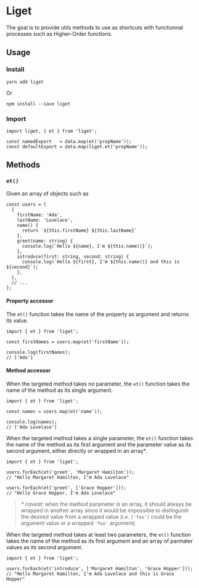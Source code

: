 # Liget

The goal is to provide utils methods to use as shortcuts with functionnal processes such as Higher-Order functions.

## Usage

### Install

```
yarn add liget
```

Or

```
npm install --save liget
```

### Import

```JS
import liget, { et } from 'liget';

const namedExport   = data.map(et('propName'));
const defaultExport = data.map(liget.et('propName'));
```

## Methods

### `et()`

Given an array of objects such as

```JS
const users = [
  {
    firstName: 'Ada',
    lastName: 'Lovelace',
    name() {
      return `${this.firstName} ${this.lastName}`
    },
    greet(name: string) {
      console.log(`Hello ${name}, I'm ${this.name()}`);
    },
    introduce(first: string, second: string) {
      console.log(`Hello ${first}, I'm ${this.name()} and this is ${second}`);
    },
  },
  // ...
];

```

#### Property accessor

The `et()` function takes the name of the property as argument and returns its value.

```JS
import { et } from 'liget';

const firstNames = users.map(et('firstName'));

console.log(firstNames);
// ['Ada']
```

#### Method accessor

When the targeted method takes no parameter, the `et()` function takes the name of the method as its single argument.

```JS
import { et } from 'liget';

const names = users.map(et('name'));

console.log(names);
// ['Ada Lovelace']
```

When the targeted method takes a single parameter, the `et()` function takes the name of the method as its first argument and the parameter value as its second argument, either directly or wrapped in an array\*.

```JS
import { et } from 'liget';

users.forEach(et('greet', 'Margaret Hamilton'));
// "Hello Margaret Hamilton, I'm Ada Lovelace"

users.forEach(et('greet', ['Grace Hopper']));
// "Hello Grace Hopper, I'm Ada Lovelace"
```

> _\* caveat:_ when the method parameter is an array, it should always be wrapped in another array since it would be impossible to distinguish the desired value from a wrapped value (_i.e._ `['foo']` could be the argument value or a wrapped `'foo'` argument)

When the targeted method takes at least two parameters, the `et()` function takes the name of the method as its first argument and an array of parmater values as its second argument.

```JS
import { et } from 'liget';

users.forEach(et('introduce', ['Margaret Hamilton', 'Grace Hopper']));
// "Hello Margaret Hamilton, I'm Ada Lovelace and this is Grace Hopper"
```
